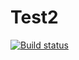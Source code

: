 # Test2
[![Build status](https://ci.appveyor.com/api/projects/status/ww9qshfqnsbd5wji?svg=true)](https://ci.appveyor.com/project/annamalia3000/matchers)